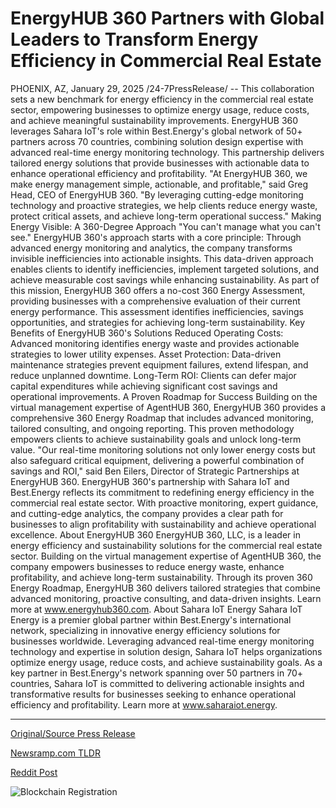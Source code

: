 # EnergyHUB 360 Partners with Global Leaders to Transform Energy Efficiency in Commercial Real Estate

PHOENIX, AZ, January 29, 2025 /24-7PressRelease/ -- This collaboration sets a new benchmark for energy efficiency in the commercial real estate sector, empowering businesses to optimize energy usage, reduce costs, and achieve meaningful sustainability improvements.  EnergyHUB 360 leverages Sahara IoT's role within Best.Energy's global network of 50+ partners across 70 countries, combining solution design expertise with advanced real-time energy monitoring technology. This partnership delivers tailored energy solutions that provide businesses with actionable data to enhance operational efficiency and profitability.  "At EnergyHUB 360, we make energy management simple, actionable, and profitable," said Greg Head, CEO of EnergyHUB 360. "By leveraging cutting-edge monitoring technology and proactive strategies, we help clients reduce energy waste, protect critical assets, and achieve long-term operational success."  Making Energy Visible: A 360-Degree Approach "You can't manage what you can't see."  EnergyHUB 360's approach starts with a core principle: Through advanced energy monitoring and analytics, the company transforms invisible inefficiencies into actionable insights. This data-driven approach enables clients to identify inefficiencies, implement targeted solutions, and achieve measurable cost savings while enhancing sustainability.  As part of this mission, EnergyHUB 360 offers a no-cost 360 Energy Assessment, providing businesses with a comprehensive evaluation of their current energy performance. This assessment identifies inefficiencies, savings opportunities, and strategies for achieving long-term sustainability.  Key Benefits of EnergyHUB 360's Solutions  Reduced Operating Costs: Advanced monitoring identifies energy waste and provides actionable strategies to lower utility expenses. Asset Protection: Data-driven maintenance strategies prevent equipment failures, extend lifespan, and reduce unplanned downtime. Long-Term ROI: Clients can defer major capital expenditures while achieving significant cost savings and operational improvements.  A Proven Roadmap for Success Building on the virtual management expertise of AgentHUB 360, EnergyHUB 360 provides a comprehensive 360 Energy Roadmap that includes advanced monitoring, tailored consulting, and ongoing reporting. This proven methodology empowers clients to achieve sustainability goals and unlock long-term value.  "Our real-time monitoring solutions not only lower energy costs but also safeguard critical equipment, delivering a powerful combination of savings and ROI," said Ben Eilers, Director of Strategic Partnerships at EnergyHUB 360.  EnergyHUB 360's partnership with Sahara IoT and Best.Energy reflects its commitment to redefining energy efficiency in the commercial real estate sector. With proactive monitoring, expert guidance, and cutting-edge analytics, the company provides a clear path for businesses to align profitability with sustainability and achieve operational excellence.  About EnergyHUB 360 EnergyHUB 360, LLC, is a leader in energy efficiency and sustainability solutions for the commercial real estate sector. Building on the virtual management expertise of AgentHUB 360, the company empowers businesses to reduce energy waste, enhance profitability, and achieve long-term sustainability. Through its proven 360 Energy Roadmap, EnergyHUB 360 delivers tailored strategies that combine advanced monitoring, proactive consulting, and data-driven insights. Learn more at www.energyhub360.com.  About Sahara IoT Energy Sahara IoT Energy is a premier global partner within Best.Energy's international network, specializing in innovative energy efficiency solutions for businesses worldwide. Leveraging advanced real-time energy monitoring technology and expertise in solution design, Sahara IoT helps organizations optimize energy usage, reduce costs, and achieve sustainability goals. As a key partner in Best.Energy's network spanning over 50 partners in 70+ countries, Sahara IoT is committed to delivering actionable insights and transformative results for businesses seeking to enhance operational efficiency and profitability. Learn more at www.saharaiot.energy. 

---

[Original/Source Press Release](https://www.24-7pressrelease.com/press-release/519216/energyhub-360-partners-with-global-leaders-to-transform-energy-efficiency-in-commercial-real-estate)
                    

[Newsramp.com TLDR](https://newsramp.com/curated-news/energyhub-360-partners-with-sahara-iot-energy-and-best-energy-to-revolutionize-energy-efficiency-in-commercial-real-estate/15d16d84f5236b67acad52e6f7679d2a) 

 



[Reddit Post](https://www.reddit.com/r/Energy_Climate_News/comments/1icp3z2/energyhub_360_partners_with_sahara_iot_energy_and/) 



![Blockchain Registration](https://cdn.newsramp.app/24-7PressRelease/qrcode/251/29/milk0X8X.webp)